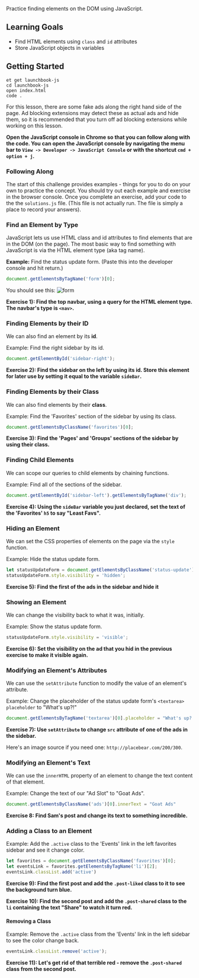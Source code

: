 Practice finding elements on the DOM using JavaScript.

## Learning Goals

* Find HTML elements using `class` and `id` attributes
* Store JavaScript objects in variables


## Getting Started

```no-highlight
et get launchbook-js
cd launchbook-js
open index.html
code .
```

For this lesson, there are some fake ads along the right hand side of the page. Ad blocking extensions may detect these as actual ads and hide them, so it is recommended that you turn off ad blocking extensions while working on this lesson.

**Open the JavaScript console in Chrome so that you can follow along with the code. You can open the JavaScript console by navigating the menu bar to `View -> Developer -> JavaScript Console` or with the shortcut `cmd + option + j`.**

### Following Along

The start of this challenge provides examples - things for you to do on your own to practice the concept. You should try out each example and exercise in the browser console. Once you complete an exercise, add your code to the the `solutions.js` file. (This file is not actually run. The file is simply a place to record your answers).

### Find an Element by Type

JavaScript lets us use HTML class and id attributes to find elements that are in the DOM (on the page). The most basic way to find something with JavaScript is via the HTML element type (aka tag name).

**Example:** Find the status update form. (Paste this into the developer console and hit return.)

```javascript
document.getElementsByTagName('form')[0];
```

You should see this:
![form](https://s3.amazonaws.com/horizon-production/images/launchbook-js-1.png)

**Exercise 1): Find the top navbar, using a query for the HTML element type. The navbar's type is `<nav>`.**

### Finding Elements by their ID

We can also find an element by its **id**.

Example: Find the right sidebar by its id.

```javascript
document.getElementById('sidebar-right');
```

**Exercise 2): Find the sidebar on the left by using its id. Store this element for later use by setting it equal to the variable `sideBar`.**

### Finding Elements by their Class

We can also find elements by their **class**.

Example: Find the 'Favorites' section of the sidebar by using its class.

```javascript
document.getElementsByClassName('favorites')[0];
```

**Exercise 3): Find the 'Pages' and 'Groups' sections of the sidebar by using their class.**

### Finding Child Elements

We can scope our queries to child elements by chaining functions.

Example: Find all of the sections of the sidebar.

```javascript
document.getElementById('sidebar-left').getElementsByTagName('div');
```

**Exercise 4): Using the `sideBar` variable you just declared, set the text of the 'Favorites' `h5` to say "Least Favs".**

### Hiding an Element

We can set the CSS properties of elements on the page via the `style` function.

Example: Hide the status update form.

```javascript
let statusUpdateForm = document.getElementsByClassName('status-update')[0];
statusUpdateForm.style.visibility = 'hidden';
```

**Exercise 5): Find the first of the ads in the sidebar and hide it**

### Showing an Element

We can change the visibility back to what it was, initially.

Example: Show the status update form.

```javascript
statusUpdateForm.style.visibility = 'visible';
```

**Exercise 6): Set the visibility on the ad that you hid in the previous exercise to make it visible again.**

### Modifying an Element's Attributes

We can use the `setAttribute` function to modify the value of an element's attribute.

Example: Change the placeholder of the status update form's `<textarea>` `placeholder` to "What's up?!"

```javascript
document.getElementsByTagName('textarea')[0].placeholder = "What's up?!"
```

**Exercise 7): Use `setAttribute` to change `src` attribute of one of the ads in the sidebar.**

Here's an image source if you need one: `http://placebear.com/200/300`.

### Modifying an Element's Text

We can use the `innerHTML` property of an element to change the text content of that element.

Example: Change the text of our "Ad Slot" to "Goat Ads".

```javascript
document.getElementsByClassName('ads')[0].innerText = "Goat Ads"
```

**Exercise 8: Find Sam's post and change its text to something incredible.**

### Adding a Class to an Element

Example: Add the `.active` class to the 'Events' link in the left favorites sidebar and see it change color.

```javascript
let favorites = document.getElementsByClassName('favorites')[0];
let eventsLink = favorites.getElementsByTagName('li')[2];
eventsLink.classList.add('active')
```

**Exercise 9): Find the first post and add the `.post-liked` class to it to see the background turn blue.**

**Exercise 10): Find the second post and add the `.post-shared` class to the `li` containing the text "Share" to watch it turn red.**

#### Removing a Class

Example: Remove the `.active` class from the 'Events' link in the left
sidebar to see the color change back.

```javascript
eventsLink.classList.remove('active');
```

**Exercise 11): Let's get rid of that terrible red - remove the `.post-shared` class from the second post.**
